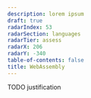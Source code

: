 ```yaml
---
description: lorem ipsum
draft: true
radarIndex: 53
radarSection: languages
radarTier: assess
radarX: 206
radarY: -340
table-of-contents: false
title: WebAssembly
---
```


TODO justification
